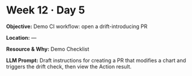 # Week 12 · Day 5

**Objective:** Demo CI workflow: open a drift-introducing PR

**Location:** —

**Resource & Why:** Demo Checklist

**LLM Prompt:** Draft instructions for creating a PR that modifies a chart and triggers the drift check, then view the Action result.
